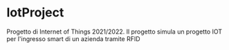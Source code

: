 # IotProject
Progetto di Internet of Things 2021/2022. Il progetto simula un progetto IOT per l'ingresso smart di un azienda tramite RFID
